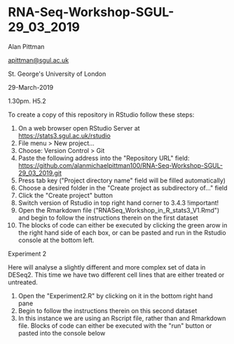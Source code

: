 # RNA-Seq-Workshop-SGUL-29_03_2019


Alan Pittman

apittman@sgul.ac.uk

St. George's University of London

29-March-2019

1.30pm. H5.2

To create a copy of this repository in RStudio follow these steps:

1. On a web browser open RStudio Server at https://stats3.sgul.ac.uk/rstudio
2. File menu > New project...
3. Choose: Version Control > Git
4. Paste the following address into the "Repository URL" field: https://github.com/alanmichaelpittman100/RNA-Seq-Workshop-SGUL-29_03_2019.git
5. Press tab key ("Project directory name" field will be filled automatically)
6. Choose a desired folder in the "Create project as subdirectory of..." field
7. Click the "Create project" button
8. Switch version of Rstudio in top right hand corner to 3.4.3 !important!
9. Open the Rmarkdown file ("RNASeq_Workshop_in_R_stats3_V1.Rmd") and begin to follow the instructions therein on the first dataset
10. The blocks of code can either be executed by clicking the green arow in the right hand side of each box, or can be pasted and run in the Rstudio console at the bottom left. 


Experiment 2

Here will analyse a slightly different and more complex set of data in DESeq2. This time we have two different cell lines that are either treated or untreated.

1. Open the "Experiment2.R" by clicking on it in the bottom right hand pane
2. Begin to follow the instructions therein on this second dataset
3. In this instance we are using an Rscript file, rather than and Rmarkdown file. Blocks of code can either be executed with the "run" button or pasted into the console below
